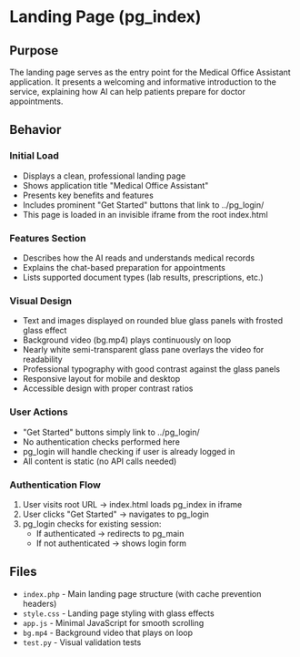 # Landing Page (pg_index)

## Purpose

The landing page serves as the entry point for the Medical Office Assistant application. It presents a welcoming and informative introduction to the service, explaining how AI can help patients prepare for doctor appointments.

## Behavior

### Initial Load
- Displays a clean, professional landing page
- Shows application title "Medical Office Assistant"
- Presents key benefits and features
- Includes prominent "Get Started" buttons that link to ../pg_login/
- This page is loaded in an invisible iframe from the root index.html

### Features Section
- Describes how the AI reads and understands medical records
- Explains the chat-based preparation for appointments
- Lists supported document types (lab results, prescriptions, etc.)

### Visual Design
- Text and images displayed on rounded blue glass panels with frosted glass effect
- Background video (bg.mp4) plays continuously on loop
- Nearly white semi-transparent glass pane overlays the video for readability
- Professional typography with good contrast against the glass panels
- Responsive layout for mobile and desktop
- Accessible design with proper contrast ratios

### User Actions
- "Get Started" buttons simply link to ../pg_login/
- No authentication checks performed here
- pg_login will handle checking if user is already logged in
- All content is static (no API calls needed)

### Authentication Flow
1. User visits root URL → index.html loads pg_index in iframe
2. User clicks "Get Started" → navigates to pg_login
3. pg_login checks for existing session:
   - If authenticated → redirects to pg_main
   - If not authenticated → shows login form

## Files
- `index.php` - Main landing page structure (with cache prevention headers)
- `style.css` - Landing page styling with glass effects
- `app.js` - Minimal JavaScript for smooth scrolling
- `bg.mp4` - Background video that plays on loop
- `test.py` - Visual validation tests